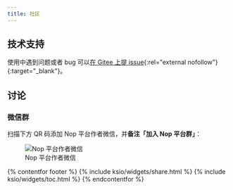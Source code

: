 ```yaml
---
title: 社区
---
```


## 技术支持

使用中遇到问题或者 bug 可以[在 Gitee 上提 issue](https://gitee.com/canonical-entropy/nop-entropy/issues){:rel="external nofollow"}{:target="_blank"}。

## 讨论

### 微信群

扫描下方 QR 码添加 Nop 平台作者微信，并**备注「加入 Nop 平台群」**：

<figure>
  <img src="{{ 'qrcodes/wechat-group' | asset_path }}" alt="Nop 平台作者微信">
  <figcaption>Nop 平台作者微信</figcaption>
</figure>

{% contentfor footer %}
  {% include ksio/widgets/share.html %}
  {% include ksio/widgets/toc.html %}
{% endcontentfor %}
